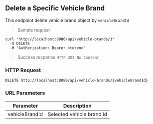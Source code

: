 ## Delete a Specific Vehicle Brand
This endpoint delete vehicle brand object by <code>vehicleBrandId</code>

> Sample request 

```shell
curl "http://localhost:8080/api/vehicle-brands/1"
  -X DELETE
  -H "Authorization: Bearer <token>"
```

> Success response <code>HTTP 204 No Content</code>

### HTTP Request

`DELETE http://localhost:8080/api/vehicle-brands/{vehicleBrandId}`

### URL Parameters

Parameter | Description
--------- | -----------
vehicleBrandId | Selected vehicle brand id